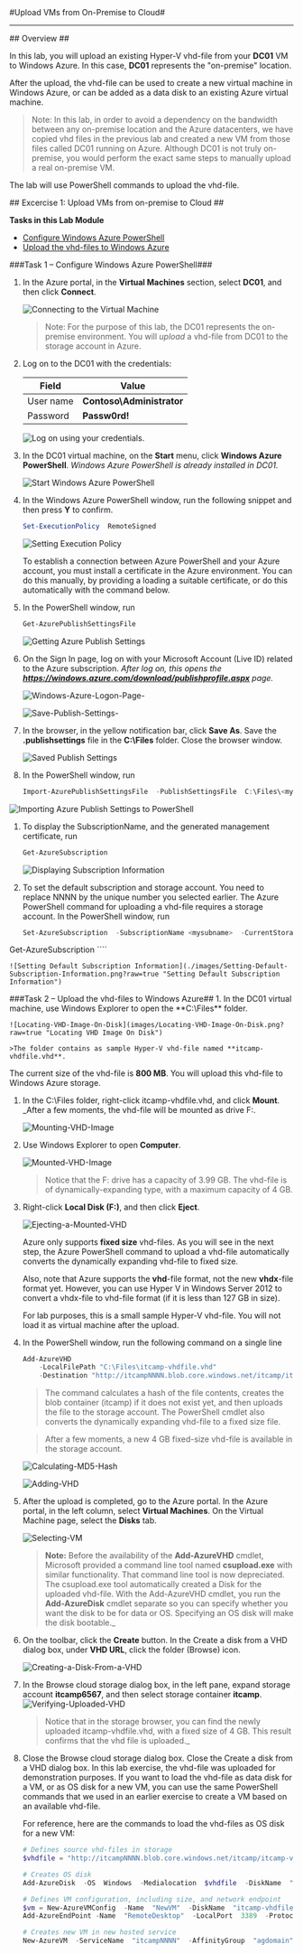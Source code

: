 ﻿<a name="Title" />
#Upload VMs from On-Premise to Cloud#

---
<a name="Overview" />
## Overview ##

In this lab, you will upload an existing Hyper-V vhd-file from your **DC01** VM to Windows Azure. In this case, **DC01** represents the "on-premise" location.

After the upload, the vhd-file can be used to create a new virtual machine in Windows Azure, or can be added as a data disk to an existing Azure virtual machine.

>Note: In this lab, in order to avoid a dependency on the bandwidth between any on-premise location and the Azure datacenters, we have copied vhd files in the previous lab and created a new VM from those files called DC01 running on Azure.  Although DC01 is not truly on-premise, you would perform the exact same steps to manually upload a real on-premise VM.

The lab will use PowerShell commands to upload the vhd-file.

<a name="Exercise1" />
## Excercise 1: Upload VMs from on-premise to Cloud ##

**Tasks in this Lab Module**

* [Configure Windows Azure PowerShell](#Ex1Task1)
* [Upload the vhd-files to Windows Azure](#Ex1Task2)

<a name="Ex1Task1" />
###Task 1 – Configure Windows Azure PowerShell###

1. In the Azure portal, in the **Virtual Machines** section, select **DC01**, and then click **Connect**.

	![Connecting to the Virtual Machine](images/Do-You-Want-To-Save-This-file-dialog.png?raw=true "Connecting to the Virtual Machine")

	>Note: For the purpose of this lab, the DC01 represents the on-premise environment.
You will _upload_ a vhd-file from DC01 to the storage account in Azure.

1. Log on to the DC01 with the credentials:

	| Field | Value |
	|--------|--------|
	| User name | **Contoso\Administrator** |
	| Password | **Passw0rd!** |

	![Log on using your credentials.](./images/Enter-Your-Credentials.png?raw=true "Log on using your credentials.")

1. In the DC01 virtual machine, on the **Start** menu, click **Windows Azure PowerShell**.
_Windows Azure PowerShell is already installed in DC01._

	![Start Windows Azure PowerShell](./images/Start-Windows-Azure-PowerShell.png?raw=true "Start Windows Azure PowerShell")

1. In the Windows Azure PowerShell window, run the following snippet
and then press **Y** to confirm.

	````PowerShell 
	Set-ExecutionPolicy  RemoteSigned
	````

	![Setting Execution Policy](./images/Setting-Execution-Policy.png?raw=true "Set Execution policy")

	To establish a connection between Azure PowerShell and your Azure account, you must install a certificate in the Azure environment. You can do this manually, by providing a loading a suitable certificate, or do this automatically with the command below.

1. In the PowerShell window, run

	````PowerShell 
	Get-AzurePublishSettingsFile
	````

	![Getting Azure Publish Settings](./images/Getting-Azure-Publish-Settings.png?raw=true "Getting Azure Publish Settings")

1. On the Sign In page, log on with your Microsoft Account (Live ID) related to the Azure subscription.
_After log on, this opens the **https://windows.azure.com/download/publishprofile.aspx** page._

	![Windows-Azure-Logon-Page-](images/Windows-Azure-Logon-Page-.png?raw=true)

	![Save-Publish-Settings-](images/Save-Publish-Settings-.png?raw=true)

1. In the browser, in the yellow notification bar, click **Save As**.
Save the **.publishsettings** file in the **C:\Files** folder.
Close the browser window.

	![Saved Publish Settings](images/Saved-Publish-Settings-.png?raw=true "Saved Azure Publish Settings")

1. In the PowerShell window, run

	````PowerShell 
	Import-AzurePublishSettingsFile  -PublishSettingsFile  C:\Files\<myfilename>.publishsettings
	````
![Importing Azure Publish Settings to PowerShell](images/Importing-Azure-Publish-Settings-to-PowerShell.png?raw=true "Importing Azure Publish Settings to PowerShell")

1. To display the SubscriptionName, and the generated management certificate, run

	````PowerShell 
	Get-AzureSubscription
	````

	![Displaying Subscription Information](./images/displaying-subscription-information.png?raw=true "Displaying Subscription Information")

1. To set the default subscription and storage account. You need to replace NNNN by the unique number you selected earlier. The Azure PowerShell command for uploading a vhd-file requires a storage account. In the PowerShell window, run

	````PowerShell 
	Set-AzureSubscription  -SubscriptionName <mysubname>  -CurrentStorageAccount "itcampNNNN"
Get-AzureSubscription
	````

	![Setting Default Subscription Information](./images/Setting-Default-Subscription-Information.png?raw=true "Setting Default Subscription Information")

<a name="Ex1Task2" />
###Task 2 – Upload the vhd-files to Windows Azure##
1. In the DC01 virtual machine, use Windows Explorer to open the **C:\Files** folder.

	![Locating-VHD-Image-On-Disk](images/Locating-VHD-Image-On-Disk.png?raw=true "Locating VHD Image On Disk")

	>The folder contains as sample Hyper-V vhd-file named **itcamp-vhdfile.vhd**.
The current size of the vhd-file is **800 MB**.
You will upload this vhd-file to Windows Azure storage.

1. In the C:\Files folder, right-click itcamp-vhdfile.vhd, and click **Mount**.
_After a few moments, the vhd-file will be mounted as drive F:.

	![Mounting-VHD-Image](images/Mounting-VHD-Image.png?raw=true "Mounting VHD Image")

1. Use Windows Explorer to open **Computer**.

	![Mounted-VHD-Image](images/Mounted-VHD-Image.png?raw=true "Mounted VHD Image")

	>Notice that the F: drive has a capacity of 3.99 GB.
The vhd-file is of dynamically-expanding type, with a maximum capacity of 4 GB.

1. Right-click **Local Disk (F:)**, and then click **Eject**.

	![Ejecting-a-Mounted-VHD](images/Ejecting-a-Mounted-VHD.png?raw=true "Ejecting a Mounted VHD")

	Azure only supports **fixed size** vhd-files. As you will see in the next step, the Azure PowerShell command to upload a vhd-file automatically converts the dynamically expanding vhd-file to fixed size.

	Also, note that Azure supports the **vhd**-file format, not the new **vhdx**-file format yet. However, you can use Hyper V in Windows Server 2012 to convert a vhdx-file to vhd-file format (if it is less than 127 GB in size).

	For lab purposes, this is a small sample Hyper-V vhd-file. You will not load it as virtual machine after the upload.

1. In the PowerShell window, run the following command on a single line

	````PowerShell 
	Add-AzureVHD 
		-LocalFilePath "C:\Files\itcamp-vhdfile.vhd" 
		-Destination "http://itcampNNNN.blob.core.windows.net/itcamp/itcamp-vhdfile.vhd"
	````

	>The command calculates a hash of the file contents, creates the blob container (itcamp) if it does not exist yet, and then uploads the file to the storage account. The PowerShell cmdlet also converts the dynamically expanding vhd-file to a fixed size file.

	> After a few moments, a new 4 GB fixed-size vhd-file is available in the storage account.
	
	![Calculating-MD5-Hash](images/Calculating-MD5-Hash.png?raw=true "Calculating MD5 Hash")

	![Adding-VHD](images/Adding-VHD.png?raw=true "Adding VHD")

1. After the upload is completed, go to the Azure portal.
In the Azure portal, in the left column, select **Virtual Machines**.
On the Virtual Machine page, select the **Disks** tab.

	![Selecting-VM](images/Selecting-VM.png?raw=true "Selecting VM")

	> **Note:** Before the availability of the **Add-AzureVHD** cmdlet, Microsoft provided a command line tool named **csupload.exe** with similar functionality. That command line tool is now depreciated.
The csupload.exe tool automatically created a Disk for the uploaded vhd-file. With the Add-AzureVHD cmdlet, you run the **Add-AzureDisk** cmdlet separate so you can specify whether you want the disk to be for data or OS.  Specifying an OS disk will make the disk bootable._

1. On the toolbar, click the **Create** button.
In the Create a disk from a VHD dialog box, under **VHD URL**, click the folder (Browse) icon.

	![Creating-a-Disk-From-a-VHD](images/Creating-a-Disk-From-a-VHD.png?raw=true "Creating a Disk From a VHD")

1. In the Browse cloud storage dialog box, in the left pane, expand storage account **itcamp6567**, and then select storage container **itcamp**.
![Verifying-Uploaded-VHD](images/Verifying-Uploaded-VHD.png?raw=true "Verifying Uploaded VHD")
	>Notice that in the storage browser, you can find the newly uploaded itcamp-vhdfile.vhd, with a fixed size of 4 GB. This result confirms that the vhd file is uploaded._

1. Close the Browse cloud storage dialog box.
Close the Create a disk from a VHD dialog box.
In this lab exercise, the vhd-file was uploaded for demonstration purposes.
If you want to load the vhd-file as data disk for a VM, or as OS disk for a new VM, you can use the same PowerShell commands that we used in an earlier exercise to create a VM based on an available vhd-file.

	For reference, here are the commands to load the vhd-files as OS disk for a new VM:

	```` PowerShell 
	# Defines source vhd-files in storage
	$vhdfile = "http://itcampNNNN.blob.core.windows.net/itcamp/itcamp-vhdfile.vhd"

	# Creates OS disk
	Add-AzureDisk  -OS  Windows  -Medialocation  $vhdfile  -DiskName  "itcamp-vhdfile"

	# Defines VM configuration, including size, and network endpoint
	$vm = New-AzureVMConfig  -Name  "NewVM"  -DiskName  "itcamp-vhdfile" 	-InstanceSize "Small"  |
   Add-AzureEndPoint -Name  "RemoteDesktop"  -LocalPort  3389  -Protocol  TCP

	# Creates new VM in new hosted service
	New-AzureVM  -ServiceName  "itcampNNNN"  -AffinityGroup  "agdomain" -VMs  $vm
	````





